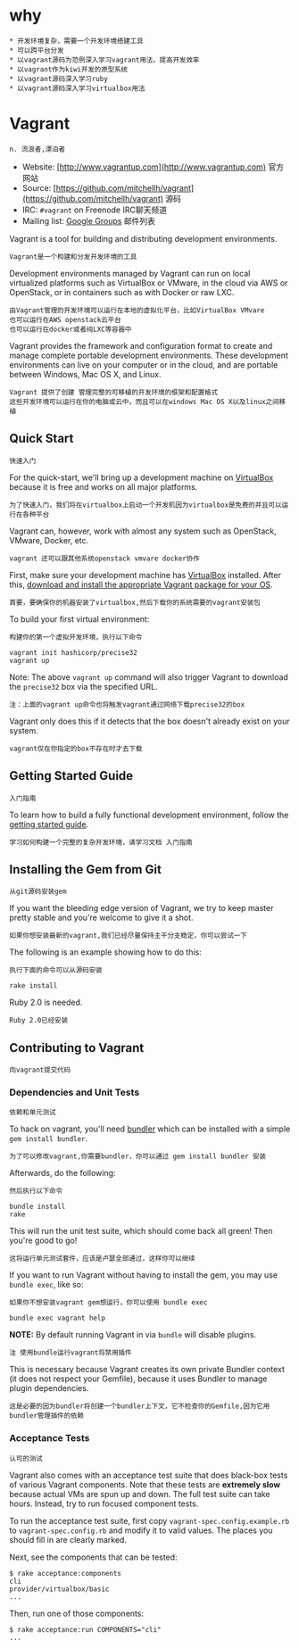 why
==========
```
* 开发环境复杂，需要一个开发环境搭建工具
* 可以跨平台分发
* 以vagrant源码为范例深入学习vagrant用法，提高开发效率
* 以vagrant作为kiwi开发的原型系统
* 以vagrant源码深入学习ruby
* 以vagrant源码深入学习virtualbox用法
```


# Vagrant
```
n. 流浪者,漂泊者
```
* Website: [http://www.vagrantup.com](http://www.vagrantup.com) 官方网站
* Source: [https://github.com/mitchellh/vagrant](https://github.com/mitchellh/vagrant) 源码
* IRC: `#vagrant` on Freenode IRC聊天频道
* Mailing list: [Google Groups](http://groups.google.com/group/vagrant-up) 邮件列表

Vagrant is a tool for building and distributing development environments.
```
Vagrant是一个构建和分发开发环境的工具
```
Development environments managed by Vagrant can run on local virtualized
platforms such as VirtualBox or VMware, in the cloud via AWS or OpenStack,
or in containers such as with Docker or raw LXC.
```
由Vagrant管理的开发环境可以运行在本地的虚拟化平台，比如VirtualBox VMvare
也可以运行在AWS openstack云平台
也可以运行在docker或者纯LXC等容器中
```

Vagrant provides the framework and configuration format to create and
manage complete portable development environments. These development
environments can live on your computer or in the cloud, and are portable
between Windows, Mac OS X, and Linux.
```
Vagrant 提供了创建 管理完整的可移植的开发环境的框架和配置格式
这些开发环境可以运行在你的电脑或云中，而且可以在windows Mac OS X以及linux之间移植
```

## Quick Start
```
快速入门
```

For the quick-start, we'll bring up a development machine on
[VirtualBox](http://www.virtualbox.org) because it is free and works
on all major platforms. 
```
为了快速入门，我们将在virtualbox上启动一个开发机因为virtualbox是免费的并且可以运行在各种平台
```
Vagrant can, however, work with almost any system such as OpenStack, VMware, Docker, etc.
```
vagrant 还可以跟其他系统openstack vmvare docker协作
```

First, make sure your development machine has
[VirtualBox](http://www.virtualbox.org)
installed. After this,
[download and install the appropriate Vagrant package for your OS](http://www.vagrantup.com/downloads).
```
首要，要确保你的机器安装了virtualbox,然后下载你的系统需要的vagrant安装包
```
To build your first virtual environment:
```
构建你的第一个虚拟开发环境，执行以下命令
```
```
vagrant init hashicorp/precise32
vagrant up
```

Note: The above `vagrant up` command will also trigger Vagrant to download the
`precise32` box via the specified URL. 
```
注：上面的vagrant up命令也将触发vagrant通过网络下载precise32的box
```

Vagrant only does this if it detects that the box doesn't already exist on your system.
```
vagrant仅在你指定的box不存在时才去下载
```

## Getting Started Guide
```
入门指南
```

To learn how to build a fully functional development environment, follow the
[getting started guide](http://docs.vagrantup.com/v2/getting-started/index.html).
```
学习如何构建一个完整的复杂开发环境，请学习文档 入门指南
```
## Installing the Gem from Git
```
从git源码安装gem
```

If you want the bleeding edge version of Vagrant, we try to keep master pretty stable
and you're welcome to give it a shot. 
```
如果你想安装最新的vagrant,我们已经尽量保持主干分支稳定，你可以尝试一下
```

The following is an example showing how to do this:
```
执行下面的命令可以从源码安装
```

    rake install

Ruby 2.0 is needed.
```
Ruby 2.0已经安装
```

## Contributing to Vagrant
```
向vagrant提交代码
```

### Dependencies and Unit Tests
```
依赖和单元测试
```

To hack on vagrant, you'll need [bundler](http://github.com/carlhuda/bundler) which can
be installed with a simple `gem install bundler`. 
```
为了可以修改vagrant,你需要bundler，你可以通过 gem install bundler 安装
```
Afterwards, do the following:
```
然后执行以下命令
```

    bundle install
    rake

This will run the unit test suite, which should come back all green! Then you're good to go!
```
这将运行单元测试套件，应该是卢瑟全部通过，这样你可以继续
```

If you want to run Vagrant without having to install the gem, you may use `bundle exec`,
like so:
```
如果你不想安装vagrant gem想运行，你可以使用 bundle exec
```

    bundle exec vagrant help

**NOTE:** By default running Vagrant in via `bundle` will disable plugins.
```
注 使用bundle运行vagrant将禁用插件
```
This is necessary because Vagrant creates its own private Bundler context
(it does not respect your Gemfile), because it uses Bundler to manage plugin
dependencies.
```
这是必要的因为bundler将创建一个bundler上下文，它不检查你的Gemfile,因为它用bundler管理插件的依赖
```

### Acceptance Tests
```
认可的测试
```

Vagrant also comes with an acceptance test suite that does black-box
tests of various Vagrant components. Note that these tests are **extremely
slow** because actual VMs are spun up and down. The full test suite can
take hours. Instead, try to run focused component tests.

To run the acceptance test suite, first copy `vagrant-spec.config.example.rb`
to `vagrant-spec.config.rb` and modify it to valid values. The places you
should fill in are clearly marked.

Next, see the components that can be tested:

```
$ rake acceptance:components
cli
provider/virtualbox/basic
...
```

Then, run one of those components:

```
$ rake acceptance:run COMPONENTS="cli"
...
```
